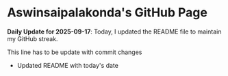 # Aswinsaipalakonda's GitHub Page

**Daily Update for 2025-09-17**: Today, I updated the README file to maintain my GitHub streak.

This line has to be update with commit changes
 - Updated README with today's date 
